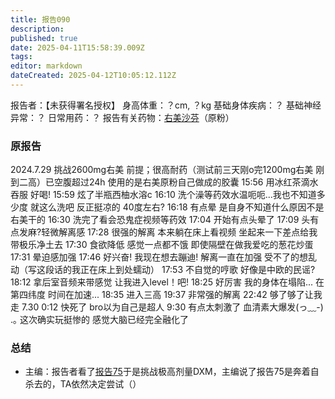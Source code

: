 ```yaml
---
title: 报告090
description: 
published: true
date: 2025-04-11T15:58:39.009Z
tags: 
editor: markdown
dateCreated: 2025-04-12T10:05:12.112Z
---
```


报告者：【未获得署名授权】
身高体重：？cm, ？kg
基础身体疾病：？
基础神经异常：？
日常用药：？
报告有关药物：[右美沙芬](/DXM/)（原粉）

### 原报告
2024.7.29
挑战2600mg右美 
前提；很高耐药（测试前三天刚o完1200mg右美 刚到二高）已空腹超过24h 使用的是右美原粉自己做成的胶囊
15:56 用冰红茶滴水吞服 好喝!
15:59 炫了半瓶西柚水溶c
16:10 洗个澡等药效水温呃呃...我也不知道多少度 就这么洗吧 反正挺凉的 40度左右?
16:18 有点晕 是自身不知道什么原因不是右美干的
16:30 洗完了看会恐鬼症视频等药效
17:04 开始有点头晕了
17:09 头有点发麻?轻微解离感
17:28 很强的解离 本来躺在床上看视频 坐起来一下差点给我带极乐净土去
17:30 食欲降低 感觉一点都不饿 即使隔壁在做我爱吃的葱花炒蛋
17:31 晕迫感加强
17:46 好兴奋! 我现在想去蹦迪! 解离一直在加强 受不了的想乱动（写这段话的我正在床上到处蠕动）
17:53 不自觉的哼歌 好像是中欧的民谣?
18:12 拿后室音频来带感觉 让我进入level！吧!
18:25 好厉害 我的身体在塌陷... 在第四纬度 时间在加速...
18:35 进入三高
19:37 非常强的解离
22:42 够了够了让我走
7.30 0:12 快死了 bro以为自己是超人
9:30 有点太刺激了 血清素大爆发(っ﹏-) .｡ 这次确实玩挺惨的 感觉大脑已经完全融化了

### 总结
- 主编：报告者看了[报告75](/report/RP075/)于是挑战极高剂量DXM，主编说了报告75是奔着自杀去的，TA依然决定尝试（）
